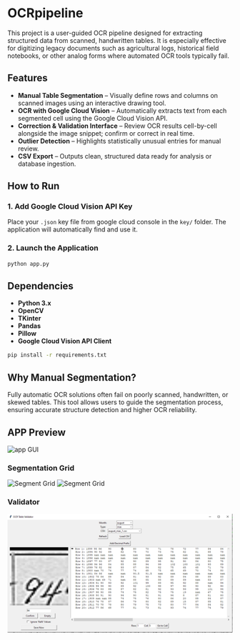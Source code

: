 # OCRpipeline
This project is a user-guided OCR pipeline designed for extracting structured data from scanned, handwritten tables. It is especially effective for digitizing legacy documents such as agricultural logs, historical field notebooks, or other analog forms where automated OCR tools typically fail.

## Features

- **Manual Table Segmentation** – Visually define rows and columns on scanned images using an interactive drawing tool.
- **OCR with Google Cloud Vision** – Automatically extracts text from each segmented cell using the Google Cloud Vision API.
- **Correction & Validation Interface** – Review OCR results cell-by-cell alongside the image snippet; confirm or correct in real time.
- **Outlier Detection** – Highlights statistically unusual entries for manual review.
- **CSV Export** – Outputs clean, structured data ready for analysis or database ingestion.

## How to Run

### 1. Add Google Cloud Vision API Key

Place your `.json` key file from google cloud console in the `key/` folder. The application will automatically find and use it.

### 2. Launch the Application

```bash
python app.py
```

## Dependencies

- **Python 3.x**
- **OpenCV**
- **TKinter**
- **Pandas**
- **Pillow**
- **Google Cloud Vision API Client**
```bash
pip install -r requirements.txt
```

## Why Manual Segmentation?

Fully automatic OCR solutions often fail on poorly scanned, handwritten, or skewed tables. This tool allows users to guide the segmentation process, ensuring accurate structure detection and higher OCR reliability.

## APP Preview

![app GUI](documentation/startup.PNG)

### Segmentation Grid
![Segment Grid](documentation/grid_rows.PNG)
![Segment Grid](documentation/grid_columns.PNG)

### Validator
![valid GUI](documentation/error_check.PNG)
